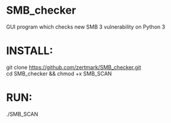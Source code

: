 # SMB_checker
GUI program which checks new SMB 3 vulnerability on Python 3                                                             
# INSTALL:                                    
git clone https://github.com/zertmark/SMB_checker.git                     
cd SMB_checker && chmod +x SMB_SCAN                       
# RUN:                             
./SMB_SCAN            
